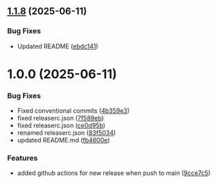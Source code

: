 ## [1.1.8](https://github.com/ice413/ha-pbs-integration/compare/v1.1.7...v1.1.8) (2025-06-11)


### Bug Fixes

* Updated README ([ebdc141](https://github.com/ice413/ha-pbs-integration/commit/ebdc141b63f17da163aff7cf2ab468188c10c534))

# 1.0.0 (2025-06-11)


### Bug Fixes

* Fixed conventional commits ([4b359e3](https://github.com/ice413/ha-pbs-integration/commit/4b359e397f5800e5af880bd7c90f28251d1771f9))
* fixed releaserc.json ([7f589eb](https://github.com/ice413/ha-pbs-integration/commit/7f589ebb9d7f45f70fdeadf4710b3b1b5707b9e1))
* fixed releaserc.json ([ce0d95b](https://github.com/ice413/ha-pbs-integration/commit/ce0d95b629ebc2eab644f5aa1b19f14fbe760667))
* renamed releaserc.json ([83f5034](https://github.com/ice413/ha-pbs-integration/commit/83f50343e709ab36ff227e2f9a682a6ed911b0a2))
* updated  README.md ([fb4600e](https://github.com/ice413/ha-pbs-integration/commit/fb4600e3d7da284d75540a996d1aacc1c178a0b7))


### Features

* added github actions for new release when push to main ([9cce7c5](https://github.com/ice413/ha-pbs-integration/commit/9cce7c573a6973f50042caf2b5cc33669b857ab0))
